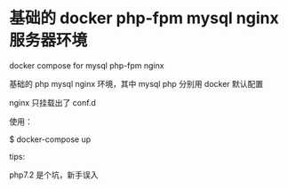 # 基础的 docker php-fpm mysql nginx 服务器环境
docker compose for mysql php-fpm nginx

基础的 php mysql nginx 环境，其中
mysql php 分别用 docker 默认配置

nginx 只挂载出了 conf.d

使用：

$ docker-compose up

tips: 

php7.2 是个坑，新手误入
